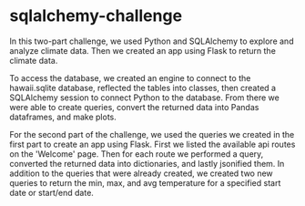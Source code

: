 # sqlalchemy-challenge

In this two-part challenge, we used Python and SQLAlchemy to explore and analyze climate data. Then we created an app using Flask to return the climate data. 

To access the database, we created an engine to connect to the hawaii.sqlite database, reflected the tables into classes, then created a SQLAlchemy session to connect Python to the database. From there we were able to create queries, convert the returned data into Pandas dataframes, and make plots.

For the second part of the challenge, we used the queries we created in the first part to create an app using Flask. First we listed the available api routes on the 'Welcome' page. Then for each route we performed a query, converted the returned data into dictionaries, and lastly jsonified them. In addition to the queries that were already created, we created two new queries to return the min, max, and avg temperature for a specified start date or start/end date. 